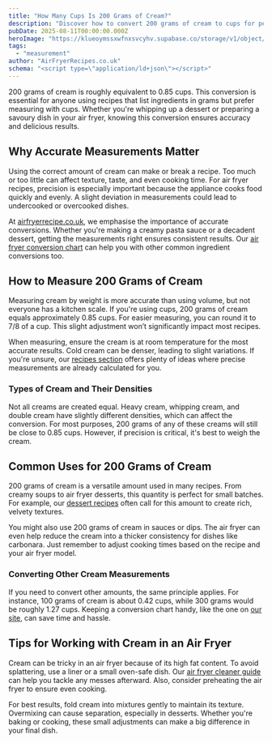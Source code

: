 ```yaml
---
title: "How Many Cups Is 200 Grams of Cream?"
description: "Discover how to convert 200 grams of cream to cups for perfect baking and cooking every time. Get accurate measurements now!"
pubDate: 2025-08-11T00:00:00.000Z
heroImage: "https://klueoymssxwfnxsvcyhv.supabase.co/storage/v1/object/public/md/how-many-cups-is-200-grams-of-cream-aca2ae13.png"
tags:
  - "measurement"
author: "AirFryerRecipes.co.uk"
schema: "<script type=\"application/ld+json\"></script>"
---
```


<p>200 grams of cream is roughly equivalent to 0.85 cups. This conversion is essential for anyone using recipes that list ingredients in grams but prefer measuring with cups. Whether you're whipping up a dessert or preparing a savoury dish in your air fryer, knowing this conversion ensures accuracy and delicious results.</p>

<h2>Why Accurate Measurements Matter</h2>
<p>Using the correct amount of cream can make or break a recipe. Too much or too little can affect texture, taste, and even cooking time. For air fryer recipes, precision is especially important because the appliance cooks food quickly and evenly. A slight deviation in measurements could lead to undercooked or overcooked dishes.</p>
<p>At <a href=https://www.airfryerrecipe.co.uk/>airfryerrecipe.co.uk</a>, we emphasise the importance of accurate conversions. Whether you're making a creamy pasta sauce or a decadent dessert, getting the measurements right ensures consistent results. Our <a href=https://www.airfryerrecipe.co.uk/air-fryer-conversion-chart>air fryer conversion chart</a> can help you with other common ingredient conversions too.</p>

<h2>How to Measure 200 Grams of Cream</h2>
<p>Measuring cream by weight is more accurate than using volume, but not everyone has a kitchen scale. If you're using cups, 200 grams of cream equals approximately 0.85 cups. For easier measuring, you can round it to 7/8 of a cup. This slight adjustment won’t significantly impact most recipes.</p>
<p>When measuring, ensure the cream is at room temperature for the most accurate results. Cold cream can be denser, leading to slight variations. If you're unsure, our <a href=https://www.airfryerrecipe.co.uk/recipes>recipes section</a> offers plenty of ideas where precise measurements are already calculated for you.</p>

<h3>Types of Cream and Their Densities</h3>
<p>Not all creams are created equal. Heavy cream, whipping cream, and double cream have slightly different densities, which can affect the conversion. For most purposes, 200 grams of any of these creams will still be close to 0.85 cups. However, if precision is critical, it's best to weigh the cream.</p>

<h2>Common Uses for 200 Grams of Cream</h2>
<p>200 grams of cream is a versatile amount used in many recipes. From creamy soups to air fryer desserts, this quantity is perfect for small batches. For example, our <a href=https://www.airfryerrecipe.co.uk/recipe-category/dessert>dessert recipes</a> often call for this amount to create rich, velvety textures.</p>
<p>You might also use 200 grams of cream in sauces or dips. The air fryer can even help reduce the cream into a thicker consistency for dishes like carbonara. Just remember to adjust cooking times based on the recipe and your air fryer model.</p>

<h3>Converting Other Cream Measurements</h3>
<p>If you need to convert other amounts, the same principle applies. For instance, 100 grams of cream is about 0.42 cups, while 300 grams would be roughly 1.27 cups. Keeping a conversion chart handy, like the one on <a href=https://www.airfryerrecipe.co.uk/air-fryer-conversion-chart>our site</a>, can save time and hassle.</p>

<h2>Tips for Working with Cream in an Air Fryer</h2>
<p>Cream can be tricky in an air fryer because of its high fat content. To avoid splattering, use a liner or a small oven-safe dish. Our <a href=https://www.airfryerrecipe.co.uk/air-fryer-cleaner>air fryer cleaner guide</a> can help you tackle any messes afterward. Also, consider preheating the air fryer to ensure even cooking.</p>
<p>For best results, fold cream into mixtures gently to maintain its texture. Overmixing can cause separation, especially in desserts. Whether you're baking or cooking, these small adjustments can make a big difference in your final dish.</p>